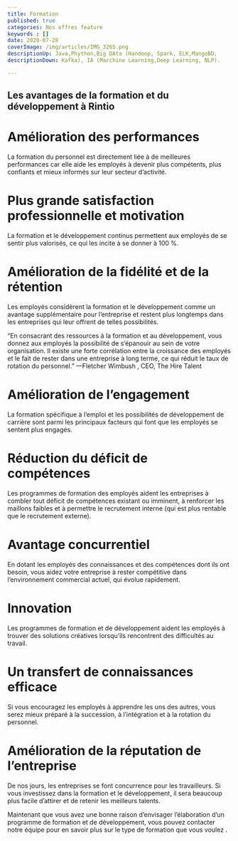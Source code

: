 ```yaml
---
title: Formation
published: true
categories: Nos offres feature
keywords : []
date: 2020-07-28
coverImage: /img/articles/IMG_3265.png
descriptionUp: Java,Phython,Big DAta (Handoop, Spark, ELK,MangoBD,
descriptionDown: Kafka), IA (Marchine Learning,Deep Learning, NLP).

---
```


## Les avantages de la formation et du développement à Rintio

# Amélioration des performances

La formation du personnel est directement liée à de meilleures performances car elle aide les employés à devenir plus compétents, plus confiants et mieux informés sur leur secteur d’activité.

# Plus grande satisfaction professionnelle et motivation

La formation et le développement continus permettent aux employés de se sentir plus valorisés, ce qui les incite à se donner à 100 %.

# Amélioration de la fidélité et de la rétention

Les employés considèrent la formation et le développement comme un avantage supplémentaire pour l’entreprise et restent plus longtemps dans les entreprises qui leur offrent de telles possibilités.

“En consacrant des ressources à la formation et au développement, vous donnez aux employés la possibilité de s’épanouir au sein de votre organisation. Il existe une forte corrélation entre la croissance des employés et le fait de rester dans une entreprise à long terme, ce qui réduit le taux de rotation du personnel.” —Fletcher Wimbush , CEO, The Hire Talent

# Amélioration de l’engagement

La formation spécifique à l’emploi et les possibilités de développement de carrière sont parmi les principaux facteurs qui font que les employés se sentent plus engagés.

# Réduction du déficit de compétences

Les programmes de formation des employés aident les entreprises à combler tout déficit de compétences existant ou imminent, à renforcer les maillons faibles et à permettre le recrutement interne (qui est plus rentable que le recrutement externe).

# Avantage concurrentiel

En dotant les employés des connaissances et des compétences dont ils ont besoin, vous aidez votre entreprise à rester compétitive dans l’environnement commercial actuel, qui évolue rapidement.

# Innovation

Les programmes de formation et de développement aident les employés à trouver des solutions créatives lorsqu’ils rencontrent des difficultés au travail.

# Un transfert de connaissances efficace

Si vous encouragez les employés à apprendre les uns des autres, vous serez mieux préparé à la succession, à l’intégration et à la rotation du personnel.

# Amélioration de la réputation de l’entreprise

De nos jours, les entreprises se font concurrence pour les travailleurs. Si vous investissez dans la formation et le développement, il sera beaucoup plus facile d’attirer et de retenir les meilleurs talents.

Maintenant que vous avez une bonne raison d’envisager l’élaboration d’un programme de formation et de développement, vous pouvez contacter notre équipe pour en savoir plus sur le type de formation que vous voulez .
